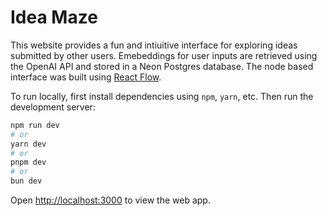 
# Idea Maze

This website provides a fun and intiuitive interface for exploring ideas submitted by other users.
Emebeddings for user inputs are retrieved using the OpenAI API and stored in a Neon Postgres database.
The node based interface was built using [React Flow](https://reactflow.dev).

To run locally, first install dependencies using `npm`, `yarn`, etc.
Then run the development server:

```bash
npm run dev
# or
yarn dev
# or
pnpm dev
# or
bun dev
```

Open [http://localhost:3000](http://localhost:3000) to view the web app.
